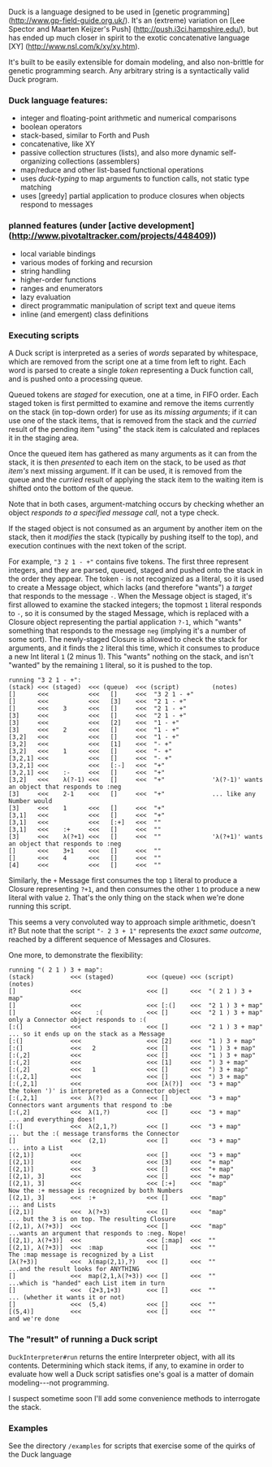 Duck is a language designed to be used in [genetic programming] (http://www.gp-field-guide.org.uk/). It's an (extreme) variation on [Lee Spector and Maarten Keijzer's Push] (http://push.i3ci.hampshire.edu/), but has ended up much closer in spirit to the exotic concatenative language [XY] (http://www.nsl.com/k/xy/xy.htm).

It's built to be easily extensible for domain modeling, and also non-brittle for genetic programming search.  Any arbitrary string is a syntactically valid Duck program.

### Duck language features:

* integer and floating-point arithmetic and numerical comparisons
* boolean operators
* stack-based, similar to Forth and Push
* concatenative, like XY
* passive collection structures (lists), and also more dynamic self-organizing collections (assemblers)
* map/reduce and other list-based functional operations
* uses _duck-typing_ to map arguments to function calls, not static type matching
* uses [greedy] partial application to produce closures when objects respond to messages

### planned features (under [active development] (http://www.pivotaltracker.com/projects/448409))

* local variable bindings
* various modes of forking and recursion
* string handling
* higher-order functions
* ranges and enumerators
* lazy evaluation
* direct programmatic manipulation of script text and queue items
* inline (and emergent) class definitions

### Executing scripts

A Duck script is interpreted as a series of *words* separated by whitespace, which are removed from the script one at a time from left to right. Each word is parsed to create a single *token* representing a Duck function call, and is pushed onto a processing queue.

Queued tokens are *staged* for execution, one at a time, in FIFO order. Each staged token is first permitted to examine and remove the items currently on the stack (in top-down order) for use as its *missing arguments*; if it can use one of the stack items, that is removed from the stack and the *curried* result of the pending item "using" the stack item is calculated and replaces it in the staging area.

Once the queued item has gathered as many arguments as it can from the stack, it is then *presented* to each item on the stack, to be used as *that item's* next missing argument. If it can be used, it is removed from the queue and the *curried* result of applying the stack item to the waiting item is shifted onto the bottom of the queue.

Note that in both cases, argument-matching occurs by checking whether an object *responds to a specified message call*, not a type check.

If the staged object is not consumed as an argument by another item on the stack, then it *modifies* the stack (typically by pushing itself to the top), and execution continues with the next token of the script.

For example, `"3 2 1 - +"` contains five tokens. The first three represent integers, and they are parsed, queued, staged and pushed onto the stack in the order they appear. The token `-` is not recognized as a literal, so it is used to create a Message object, which lacks (and therefore "wants") a *target* that responds to the message `-`. When the Message object is staged, it's first allowed to examine the stacked integers; the topmost `1` literal responds to `-`, so it is consumed by the staged Message, which is replaced with a Closure object representing the partial application `?-1`, which "wants" something that responds to the message `neg` (implying it's a number of some sort). The newly-staged Closure is allowed to check the stack for arguments, and it finds the `2` literal this time, which it consumes to produce a new Int literal `1` (2 minus 1). This "wants" nothing on the stack, and isn't "wanted" by the remaining `1` literal, so it is pushed to the top.

    running "3 2 1 - +":
    (stack) <<< (staged)  <<< (queue)  <<< (script)         (notes)
    []      <<<           <<<   []     <<<  "3 2 1 - +"
    []      <<<           <<<   [3]    <<<  "2 1 - +"
    []      <<<    3      <<<   []     <<<  "2 1 - +"
    [3]     <<<           <<<   []     <<<  "2 1 - +"
    [3]     <<<           <<<   [2]    <<<  "1 - +"
    [3]     <<<    2      <<<   []     <<<  "1 - +"
    [3,2]   <<<           <<<   []     <<<  "1 - +"
    [3,2]   <<<           <<<   [1]    <<<  "- +"
    [3,2]   <<<    1      <<<   []     <<<  "- +"
    [3,2,1] <<<           <<<   []     <<<  "- +"
    [3,2,1] <<<           <<<   [:-]   <<<  "+"
    [3,2,1] <<<    :-     <<<   []     <<<  "+"
    [3,2]   <<<    λ(?-1) <<<   []     <<<  "+"             'λ(?-1)' wants an object that responds to :neg
    [3]     <<<    2-1    <<<   []     <<<  "+"             ... like any Number would
    [3]     <<<    1      <<<   []     <<<  "+"
    [3,1]   <<<           <<<   []     <<<  "+"
    [3,1]   <<<           <<<   [:+]   <<<  ""
    [3,1]   <<<    :+     <<<   []     <<<  ""
    [3]     <<<    λ(?+1) <<<   []     <<<  ""              'λ(?+1)' wants an object that responds to :neg
    []      <<<    3+1    <<<   []     <<<  ""
    []      <<<    4      <<<   []     <<<  ""
    [4]     <<<           <<<   []     <<<  ""
    

Similarly, the `+` Message first consumes the top `1` literal to produce a Closure representing `?+1`, and then consumes the other `1` to produce a new literal with value `2`. That's the only thing on the stack when we're done running this script.

This seems a very convoluted way to approach simple arithmetic, doesn't it? But note that the script `"- 2 3 + 1"` represents the *exact same outcome*, reached by a different sequence of Messages and Closures.

One more, to demonstrate the flexibility:

    running "( 2 1 ) 3 + map":
    (stack)          <<< (staged)         <<< (queue) <<< (script)             (notes)
    []               <<<                  <<< []      <<<  "( 2 1 ) 3 + map"
    []               <<<                  <<< [:(]    <<<  "2 1 ) 3 + map"
    []               <<<    :(            <<< []      <<<  "2 1 ) 3 + map"     only a Connector object responds to :(
    [:(]             <<<                  <<< []      <<<  "2 1 ) 3 + map"     ... so it ends up on the stack as a Message
    [:(]             <<<                  <<< [2]     <<<  "1 ) 3 + map"
    [:(]             <<<   2              <<< []      <<<  "1 ) 3 + map"
    [:(,2]           <<<                  <<< []      <<<  "1 ) 3 + map"
    [:(,2]           <<<                  <<< [1]     <<<  ") 3 + map"
    [:(,2]           <<<   1              <<< []      <<<  ") 3 + map"
    [:(,2,1]         <<<                  <<< []      <<<  ") 3 + map"
    [:(,2,1]         <<<                  <<< [λ(?)]  <<<  "3 + map"           the token ')' is interpreted as a Connector object
    [:(,2,1]         <<<  λ(?)            <<< []      <<<  "3 + map"           Connectors want arguments that respond to :be
    [:(,2]           <<<  λ(1,?)          <<< []      <<<  "3 + map"           ... and everything does!
    [:(]             <<<  λ(2,1,?)        <<< []      <<<  "3 + map"           ... but the :( message transforms the Connector
    []               <<<  (2,1)           <<< []      <<<  "3 + map"           ... into a List
    [(2,1)]          <<<                  <<< []      <<<  "3 + map"
    [(2,1)]          <<<                  <<< [3]     <<<  "+ map"
    [(2,1)]          <<<   3              <<< []      <<<  "+ map"
    [(2,1), 3]       <<<                  <<< []      <<<  "+ map"
    [(2,1), 3]       <<<                  <<< [:+]    <<<  "map"               Now the :+ message is recognized by both Numbers
    [(2,1), 3]       <<<  :+              <<< []      <<<  "map"               ... and Lists
    [(2,1)]          <<<  λ(?+3)          <<< []      <<<  "map"               ... but the 3 is on top. The resulting Closure 
    [(2,1), λ(?+3)]  <<<                  <<< []      <<<  "map"               ...wants an argument that responds to :neg. Nope!
    [(2,1), λ(?+3)]  <<<                  <<< [:map]  <<<  ""
    [(2,1), λ(?+3)]  <<<  :map            <<< []      <<<  ""                  The :map message is recognized by a List
    [λ(?+3)]         <<<  λ(map(2,1),?)   <<< []      <<<  ""                  ...and the result looks for ANYTHING
    []               <<<  map(2,1,λ(?+3)) <<< []      <<<  ""                  ...which is "handed" each List item in turn
    []               <<<  (2+3,1+3)       <<< []      <<<  ""                  ... (whether it wants it or not)
    []               <<<  (5,4)           <<< []      <<<  ""
    [(5,4)]          <<<                  <<< []      <<<  ""                  and we're done
        

### The "result" of running a Duck script

`DuckInterpreter#run` returns the entire Interpreter object, with all its contents. Determining which stack items, if any, to examine in order to evaluate how well a Duck script satisfies one's goal is a matter of domain modeling---not programming.

I suspect sometime soon I'll add some convenience methods to interrogate the stack.

### Examples

See the directory `/examples` for scripts that exercise some of the quirks of the Duck language